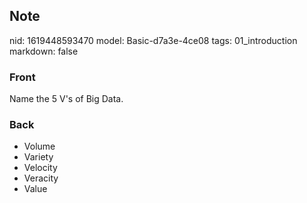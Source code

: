 ## Note
nid: 1619448593470
model: Basic-d7a3e-4ce08
tags: 01_introduction
markdown: false

### Front
Name the 5 V's of Big Data.

### Back
<div>
  <div>
    <ul>
      <li>Volume
      <li>Variety
      <li>Velocity
      <li>Veracity
      <li>Value
    </ul>
  </div>
</div>
